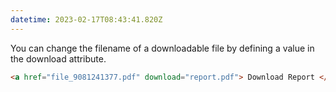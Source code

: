 ```yaml
---
datetime: 2023-02-17T08:43:41.820Z
---
```


You can change the filename of a downloadable file by defining a value in the download attribute.

```html
<a href="file_9081241377.pdf" download="report.pdf"> Download Report </a>
```
